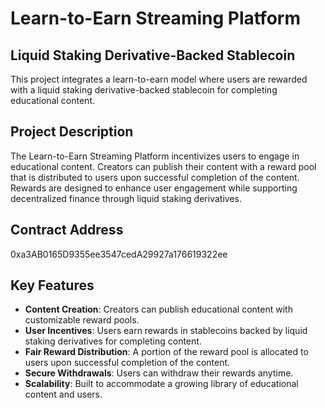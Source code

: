# Learn-to-Earn Streaming Platform

## Liquid Staking Derivative-Backed Stablecoin
This project integrates a learn-to-earn model where users are rewarded with a liquid staking derivative-backed stablecoin for completing educational content.

## Project Description
The Learn-to-Earn Streaming Platform incentivizes users to engage in educational content. Creators can publish their content with a reward pool that is distributed to users upon successful completion of the content. Rewards are designed to enhance user engagement while supporting decentralized finance through liquid staking derivatives.

## Contract Address
0xa3AB0165D9355ee3547cedA29927a176619322ee

## Key Features
- **Content Creation**: Creators can publish educational content with customizable reward pools.
- **User Incentives**: Users earn rewards in stablecoins backed by liquid staking derivatives for completing content.
- **Fair Reward Distribution**: A portion of the reward pool is allocated to users upon successful completion of the content.
- **Secure Withdrawals**: Users can withdraw their rewards anytime.
- **Scalability**: Built to accommodate a growing library of educational content and users.

